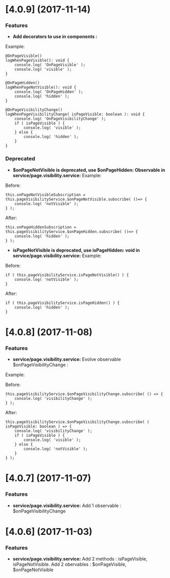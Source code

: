 <a name="4.0.9"></a>
# [4.0.9] (2017-11-14)

### Features
* **Add decorators to use in components :**

Example:

```
@OnPageVisible()
logWhenPageVisible(): void {
    console.log( 'OnPageVisible' );
    console.log( 'visible' );
}

@OnPageHidden()
logWhenPageNotVisible(): void {
    console.log( 'OnPageHidden' );
    console.log( 'hidden' );
}

@OnPageVisibilityChange()
logWhenPageVisibilityChange( isPageVisible: boolean ): void {
    console.log( 'OnPageVisibilityChange' );
    if ( isPageVisible ) {
        console.log( 'visible' );
    } else {
        console.log( 'hidden' );
    }
}
```

### Deprecated
* **$onPageNotVisible is deprecated, use $onPageHidden: Observable<void> in service/page.visibility.service:**
Example:

Before:
```
this.onPageNotVisibleSubscription = this.pageVisibilityService.$onPageNotVisible.subscribe( ()=> {
    console.log( 'notVisible' );
} );

```

After:
```
this.onPageHiddenSubscription = this.pageVisibilityService.$onPageHidden.subscribe( ()=> {
    console.log( 'hidden' );
} );
```
* **isPageNotVisible is deprecated, use isPageHidden: void in service/page.visibility.service:**
Example:

Before:
```
if ( this.pageVisibilityService.isPageNotVisible() ) {
    console.log( 'notVisible' );
}

```

After:
```
if ( this.pageVisibilityService.isPageHidden() ) {
    console.log( 'hidden' );
}
```
  
<a name="4.0.8"></a>
# [4.0.8] (2017-11-08)

### Features
* **service/page.visibility.service:** Evolve observable $onPageVisibilityChange :

Example:

Before:
```
this.pageVisibilityService.$onPageVisibilityChange.subscribe( () => {
    console.log( 'visibilityChange' );
} );

```

After:
```
this.pageVisibilityService.$onPageVisibilityChange.subscribe( ( isPageVisible: boolean ) => {
    console.log( 'visibilityChange' );
    if ( isPageVisible ) {
        console.log( 'visible' );
    } else {
        console.log( 'notVisible' );
    }
} );
```

<a name="4.0.7"></a>
# [4.0.7] (2017-11-07)

### Features
* **service/page.visibility.service:** Add 1 observable : $onPageVisibilityChange 

<a name="4.0.6"></a>
# [4.0.6] (2017-11-03)

### Features
* **service/page.visibility.service:** Add 2 methods : isPageVisible, isPageNotVisible. Add 2 obervables : $onPageVisible, $onPageNotVisible 
